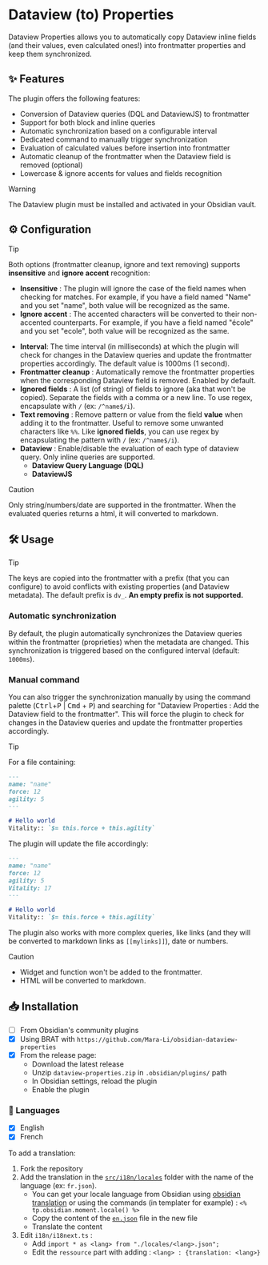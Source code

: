 # Dataview (to) Properties

Dataview Properties allows you to automatically copy Dataview inline fields (and their values, even calculated ones!) into frontmatter properties and keep them synchronized.

## ✨ Features
The plugin offers the following features:

- Conversion of Dataview queries (DQL and DataviewJS) to frontmatter
- Support for both block and inline queries
- Automatic synchronization based on a configurable interval
- Dedicated command to manually trigger synchronization
- Evaluation of calculated values before insertion into frontmatter
- Automatic cleanup of the frontmatter when the Dataview field is removed (optional)
- Lowercase & ignore accents for values and fields recognition

> [!WARNING]
> The Dataview plugin must be installed and activated in your Obsidian vault.

## ⚙️ Configuration
<screenshot>

> [!TIP]
> Both options (frontmatter cleanup, ignore and text removing) supports **insensitive** and **ignore accent** recognition:
> - **Insensitive** : The plugin will ignore the case of the field names when checking for matches. For example, if you have a field named "Name" and you set "name", both value will be recognized as the same.
> - **Ignore accent** : The accented characters will be converted to their non-accented counterparts. For example, if you have a field named "école" and you set "ecole", both value will be recognized as the same.

- **Interval**: The time interval (in milliseconds) at which the plugin will check for changes in the Dataview queries and update the frontmatter properties accordingly. The default value is 1000ms (1 second).
- **Frontmatter cleanup** : Automatically remove the frontmatter properties when the corresponding Dataview field is removed. Enabled by default.
- **Ignored fields** : A list (of string) of fields to ignore (aka that won't be copied). Separate the fields with a comma or a new line. To use regex, encapsulate with `/` (ex: `/^name$/i`). 
- **Text removing** : Remove pattern or value from the field **value** when adding it to the frontmatter. Useful to remove some unwanted characters like `%%`. Like **ignored fields**, you can use regex by encapsulating the pattern with `/` (ex: `/^name$/i`).
- **Dataview** : Enable/disable the evaluation of each type of dataview query. Only inline queries are supported.
    - **Dataview Query Language (DQL)**
    - **DataviewJS**

> [!CAUTION]
> Only string/numbers/date are supported in the frontmatter. When the evaluated queries returns a html, it will converted to markdown. 

## 🛠️ Usage

> [!TIP]
> The keys are copied into the frontmatter with a prefix (that you can configure) to avoid conflicts with existing properties (and Dataview metadata). 
> The default prefix is `dv_`. 
> **An empty prefix is not supported.**

### Automatic synchronization

By default, the plugin automatically synchronizes the Dataview queries within the frontmatter (proprieties) when the metadata are changed. This synchronization is triggered based on the configured interval (default: `1000ms`).

### Manual command

You can also trigger the synchronization manually by using the command palette (<kbd>Ctrl</kbd>+<kbd>P</kbd> | <kbd>Cmd</kbd> + <kbd>P</kbd>) and searching for "Dataview Properties : Add the Dataview field to the frontmatter". This will force the plugin to check for changes in the Dataview queries and update the frontmatter properties accordingly.

> [!TIP]
> For a file containing:
> ```markdown
> ---
> name: "name"
> force: 12
> agility: 5
> ---
>
> # Hello world
> Vitality:: `$= this.force + this.agility`
> ```
> The plugin will update the file accordingly:
> ```markdown
> ---
> name: "name"
> force: 12
> agility: 5
> Vitality: 17
> ---
>
> # Hello world
> Vitality:: `$= this.force + this.agility`
> ```

The plugin also works with more complex queries, like links (and they will be converted to markdown links as `[[mylinks]]`), date or numbers.

> [!CAUTION]
> - Widget and function won't be added to the frontmatter.
> - HTML will be converted to markdown.

## 📥 Installation

- [ ] From Obsidian's community plugins
- [x] Using BRAT with `https://github.com/Mara-Li/obsidian-dataview-properties`
- [x] From the release page: 
    - Download the latest release
    - Unzip `dataview-properties.zip` in `.obsidian/plugins/` path
    - In Obsidian settings, reload the plugin
    - Enable the plugin


### 🎼 Languages

- [x] English
- [x] French

To add a translation:
1. Fork the repository
2. Add the translation in the [`src/i18n/locales`](./src/i18n/locales) folder with the name of the language (ex: `fr.json`). 
    - You can get your locale language from Obsidian using [obsidian translation](https://github.com/obsidianmd/obsidian-translations) or using the commands (in templater for example) : `<% tp.obsidian.moment.locale() %>`
    - Copy the content of the [`en.json`](./src/i18n/locales/en.json) file in the new file
    - Translate the content
3. Edit `i18n/i18next.ts` :
    - Add `import * as <lang> from "./locales/<lang>.json";`
    - Edit the `ressource` part with adding : `<lang> : {translation: <lang>}`

